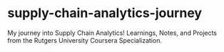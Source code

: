 # supply-chain-analytics-journey
My journey into Supply Chain Analytics! Learnings, Notes, and Projects from the Rutgers University Coursera Specialization.
